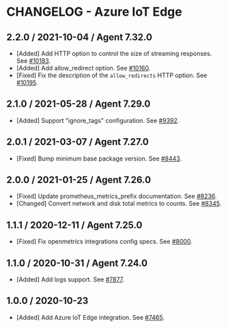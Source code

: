 # CHANGELOG - Azure IoT Edge

## 2.2.0 / 2021-10-04 / Agent 7.32.0

* [Added] Add HTTP option to control the size of streaming responses. See [#10183](https://github.com/DataDog/integrations-core/pull/10183).
* [Added] Add allow_redirect option. See [#10160](https://github.com/DataDog/integrations-core/pull/10160).
* [Fixed] Fix the description of the `allow_redirects` HTTP option. See [#10195](https://github.com/DataDog/integrations-core/pull/10195).

## 2.1.0 / 2021-05-28 / Agent 7.29.0

* [Added] Support "ignore_tags" configuration. See [#9392](https://github.com/DataDog/integrations-core/pull/9392).

## 2.0.1 / 2021-03-07 / Agent 7.27.0

* [Fixed] Bump minimum base package version. See [#8443](https://github.com/DataDog/integrations-core/pull/8443).

## 2.0.0 / 2021-01-25 / Agent 7.26.0

* [Fixed] Update prometheus_metrics_prefix documentation. See [#8236](https://github.com/DataDog/integrations-core/pull/8236).
* [Changed] Convert network and disk total metrics to counts. See [#8345](https://github.com/DataDog/integrations-core/pull/8345).

## 1.1.1 / 2020-12-11 / Agent 7.25.0

* [Fixed] Fix openmetrics integrations config specs. See [#8000](https://github.com/DataDog/integrations-core/pull/8000).

## 1.1.0 / 2020-10-31 / Agent 7.24.0

* [Added] Add logs support. See [#7877](https://github.com/DataDog/integrations-core/pull/7877).

## 1.0.0 / 2020-10-23

* [Added] Add Azure IoT Edge integration. See [#7465](https://github.com/DataDog/integrations-core/pull/7465).

